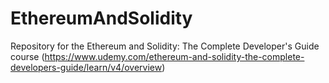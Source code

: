 # EthereumAndSolidity
Repository for the Ethereum and Solidity: The Complete Developer's Guide course (https://www.udemy.com/ethereum-and-solidity-the-complete-developers-guide/learn/v4/overview)
